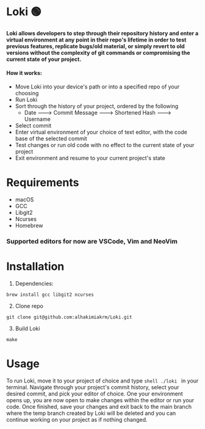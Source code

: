 # Loki 🟢

#### Loki allows developers to step through their repository history and enter a virtual environment at any point in their repo's lifetime in order to test previous features, replicate bugs/old material, or simply revert to old versions without the complexity of git commands or compromising the current state of your project. 

#### How it works:
- Move Loki into your device's path or into a specified repo of your choosing
- Run Loki 
- Sort through the history of your project, ordered by the following
	- Date ---> Commit Message ---> Shortened Hash ---> Username
- Select commit
- Enter virtual environment of your choice of text editor, with the code base of the selected commit
- Test changes or run old code with no effect to the current state of your project
- Exit environment and resume to your current project's state

# Requirements 
- macOS 
- GCC
- Libgit2
- Ncurses
- Homebrew
### Supported editors for now are VSCode, Vim and NeoVim

# Installation

1. Dependencies:

```shell
brew install gcc libgit2 ncurses
```
2. Clone repo

```shell
git clone git@github.com:alhakimiakrm/Loki.git
```
3. Build Loki

```shell
make
```

# Usage
To run Loki, move it to your project of choice and type ```shell ./loki ``` in your terminal. Navigate through your project's commit history, select your desired commit, and pick your editor of choice. One your environment opens up, you are now open to make changes within the editor or run your code. Once finished, save your changes and exit back to the main branch where the temp branch created by Loki will be deleted and you can continue working on your project as if nothing changed.

